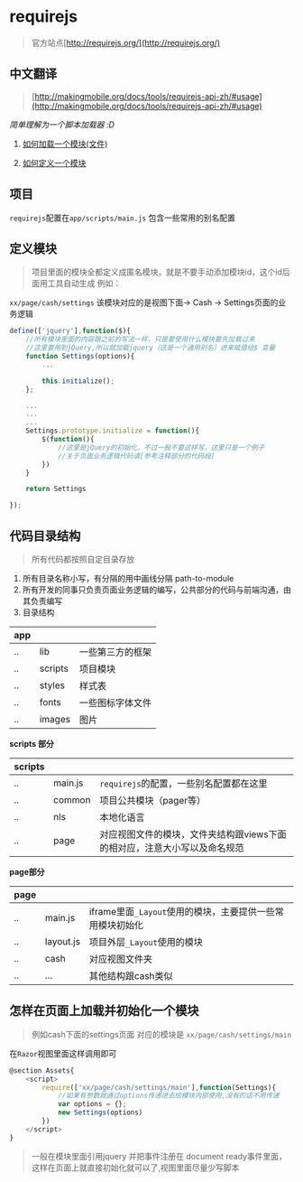 # requirejs

> 官方站点[http://requirejs.org/](http://requirejs.org/)


## 中文翻译
> [http://makingmobile.org/docs/tools/requirejs-api-zh/#usage](http://makingmobile.org/docs/tools/requirejs-api-zh/#usage)


*简单理解为一个脚本加载器 :D*

1. [如何加载一个模块(文件)](http://makingmobile.org/docs/tools/requirejs-api-zh/#jsfiles)

2. [如何定义一个模块](http://makingmobile.org/docs/tools/requirejs-api-zh/#define)

## 项目

`requirejs`配置在`app/scripts/main.js` 包含一些常用的别名配置

## 定义模块
> 项目里面的模块全都定义成匿名模块，就是不要手动添加模块id，这个id后面用工具自动生成 例如：

`xx/page/cash/settings` 该模块对应的是视图下面-> Cash -> Settings页面的业务逻辑

```js
define(['jquery'],function($){
    //所有模块里面的内容跟之前的写法一样，只是要使用什么模块要先加载过来
    //这里要用到jQuery,所以就加载jquery（这是一个通用别名）进来赋值给$ 变量
    function Settings(options){
        ...

        this.initialize();
    };

    ...
    ...
    ...
    Settings.prototype.initialize = function(){
        $(function(){
            //这里是jQuery的初始化，不过一般不要这样写，这里只是一个例子
            //关于页面业务逻辑代码请[参考注释部分的代码段]
        })
    }

    return Settings

});
```

## 代码目录结构
> 所有代码都按照自定目录存放

1. 所有目录名称小写，有分隔的用中画线分隔 path-to-module
2. 所有开发的同事只负责页面业务逻辑的编写，公共部分的代码与前端沟通，由其负责编写
3. 目录结构

| app |  |  |
| -- | -- | -- |
| .. | lib | 一些第三方的框架 |
| .. | scripts | 项目模块 |
| .. | styles | 样式表 |
| .. | fonts | 一些图标字体文件 |
| .. | images | 图片 |

**scripts 部分**

| scripts |   |  |
| -- | -- | -- |
| .. | main.js | `requirejs`的配置，一些别名配置都在这里 |
| .. | common | 项目公共模块（pager等） |
| .. | nls | 本地化语言 |
| .. | page | 对应视图文件的模块，文件夹结构跟views下面的相对应，注意大小写以及命名规范 |

**page部分**

| page |   |  |
| -- | -- | -- |
| .. | main.js | iframe里面`_Layout`使用的模块，主要提供一些常用模块初始化 |
| .. | layout.js | 项目外层`_Layout`使用的模块 |
| .. | cash | 对应视图文件夹 |
| .. | ... | 其他结构跟cash类似 |




## 怎样在页面上加载并初始化一个模块
> 例如cash下面的settings页面 对应的模块是 `xx/page/cash/settings/main`

在`Razor`视图里面这样调用即可
```js
@section Assets{
    <script>
        require(['xx/page/cash/settings/main'],function(Settings){
            //如果有参数就通过options传递进去给模块内部使用,没有的话不用传递
            var options = {};
            new Settings(options)
        })
    </script>
}
```
> 一般在模块里面引用jquery 并把事件注册在 document ready事件里面，这样在页面上就直接初始化就可以了,视图里面尽量少写脚本
